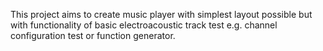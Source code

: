 This project aims to create music player with simplest layout possible but with functionality of basic electroacoustic track test e.g. channel configuration test or function generator.
